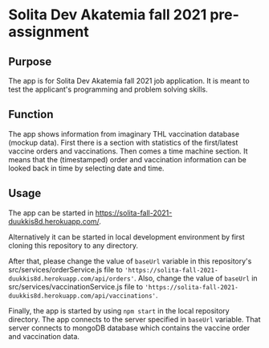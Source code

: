 # Solita Dev Akatemia fall 2021 pre-assignment

## Purpose

The app is for Solita Dev Akatemia fall 2021 job application. It is meant to test the applicant's programming and problem solving skills.

## Function

The app shows information from imaginary THL vaccination database (mockup data). First there is a section with statistics of the first/latest vaccine orders and vaccinations. Then comes a time machine section. It means that the (timestamped) order and vaccination information can be looked back in time by selecting date and time.

## Usage

The app can be started in https://solita-fall-2021-duukkis8d.herokuapp.com/.

Alternatively it can be started in local development environment by first cloning this repository to any directory.

After that, please change the value of `baseUrl` variable in this repository's src/services/orderService.js file to `'https://solita-fall-2021-duukkis8d.herokuapp.com/api/orders'`. Also, change the value of `baseUrl` in src/services/vaccinationService.js file to `'https://solita-fall-2021-duukkis8d.herokuapp.com/api/vaccinations'`.

Finally, the app is started by using `npm start` in the local repository directory. The app connects to the server specified in `baseUrl` variable. That server connects to mongoDB database which contains the vaccine order and vaccination data.